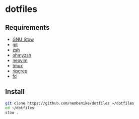 # dotfiles

## Requirements
- [GNU Stow](https://www.gnu.org/software/stow/)
- [git](https://git-scm.com/)
- [zsh](https://www.zsh.org/)
- [ohmyzsh](https://ohmyz.sh/)
- [neovim](https://neovim.io/)
- [tmux](https://github.com/tmux/tmux)
- [ripgrep](https://github.com/BurntSushi/ripgrep)
- [fd](https://github.com/sharkdp/fd)

## Install
```sh
git clone https://github.com/nembenike/dotfiles ~/dotfiles
cd ~/dotfiles
stow .
```

